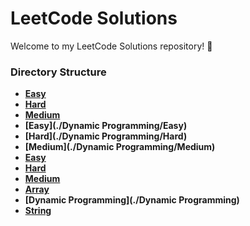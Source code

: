 # LeetCode Solutions

Welcome to my LeetCode Solutions repository! 🚀

### Directory Structure

- **[Easy](./Array/Easy)**
- **[Hard](./Array/Hard)**
- **[Medium](./Array/Medium)**
- **[Easy](./Dynamic Programming/Easy)**
- **[Hard](./Dynamic Programming/Hard)**
- **[Medium](./Dynamic Programming/Medium)**
- **[Easy](./String/Easy)**
- **[Hard](./String/Hard)**
- **[Medium](./String/Medium)**
- **[Array](./Array)**
- **[Dynamic Programming](./Dynamic Programming)**
- **[String](./String)**
